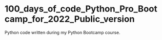 # 100_days_of_code_Python_Pro_Bootcamp_for_2022_Public_version
Python code written during my Python Bootcamp course.
